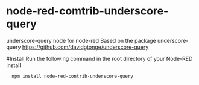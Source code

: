 # node-red-comtrib-underscore-query
underscore-query node for node-red 
Based on the package underscore-query https://github.com/davidgtonge/underscore-query

#Install
Run the following command in the root directory of your Node-RED install
```
  npm install node-red-contrib-underscore-query
```
